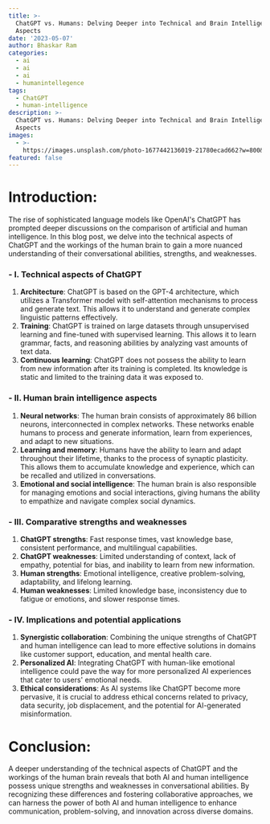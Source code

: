 ```yaml
---
title: >-
  ChatGPT vs. Humans: Delving Deeper into Technical and Brain Intelligence
  Aspects
date: '2023-05-07'
author: Bhaskar Ram
categories:
  - ai
  - ai
  - ai
  - humanintellegence
tags:
  - ChatGPT
  - human-intelligence
description: >-
  ChatGPT vs. Humans: Delving Deeper into Technical and Brain Intelligence
  Aspects
images:
  - >-
    https://images.unsplash.com/photo-1677442136019-21780ecad662?w=800&h=450&fit=crop
featured: false
---
```


# Introduction:
The rise of sophisticated language models like OpenAI's ChatGPT has prompted deeper discussions on the comparison of artificial and human intelligence. In this blog post, we delve into the technical aspects of ChatGPT and the workings of the human brain to gain a more nuanced understanding of their conversational abilities, strengths, and weaknesses.

### - I. Technical aspects of ChatGPT
1. **Architecture**: ChatGPT is based on the GPT-4 architecture, which utilizes a Transformer model with self-attention mechanisms to process and generate text. This allows it to understand and generate complex linguistic patterns effectively.
2. **Training**: ChatGPT is trained on large datasets through unsupervised learning and fine-tuned  with supervised learning. This allows it to learn grammar, facts, and reasoning abilities by analyzing vast amounts of text data.
4. **Continuous learning**: ChatGPT does not possess the ability to learn from new information after its training is completed. Its knowledge is static and limited to the training data it was exposed to.

### - II. Human brain intelligence aspects
1. **Neural networks**: The human brain consists of approximately 86 billion neurons, interconnected in complex networks. These networks enable humans to process and generate information, learn from experiences, and adapt to new situations.
2. **Learning and memory**: Humans have the ability to learn and adapt throughout their lifetime, thanks to the process of synaptic plasticity. This allows them to accumulate knowledge and experience, which can be recalled and utilized in conversations.
3. **Emotional and social intelligence**: The human brain is also responsible for managing emotions and social interactions, giving humans the ability to empathize and navigate complex social dynamics.

### - III. Comparative strengths and weaknesses
1. **ChatGPT strengths**: Fast response times, vast knowledge base, consistent performance, and multilingual capabilities.
2. **ChatGPT weaknesses**: Limited understanding of context, lack of empathy, potential for bias, and inability to learn from new information.
3. **Human strengths**: Emotional intelligence, creative problem-solving, adaptability, and lifelong learning.
4. **Human weaknesses**: Limited knowledge base, inconsistency due to fatigue or emotions, and slower response times.

### - IV. Implications and potential applications
1. **Synergistic collaboration**: Combining the unique strengths of ChatGPT and human intelligence can lead to more effective solutions in domains like customer support, education, and mental health care.
2. **Personalized AI**: Integrating ChatGPT with human-like emotional intelligence could pave the way for more personalized AI experiences that cater to users' emotional needs.
3. **Ethical considerations**: As AI systems like ChatGPT become more pervasive, it is crucial to address ethical concerns related to privacy, data security, job displacement, and the potential for AI-generated misinformation.

# Conclusion:
A deeper understanding of the technical aspects of ChatGPT and the workings of the human brain reveals that both AI and human intelligence possess unique strengths and weaknesses in conversational abilities. By recognizing these differences and fostering collaborative approaches, we can harness the power of both AI and human intelligence to enhance communication, problem-solving, and innovation across diverse domains.
